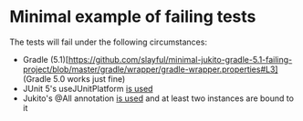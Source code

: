 # Minimal example of failing tests

The tests will fail under the following circumstances:
* Gradle (5.1)[https://github.com/slayful/minimal-jukito-gradle-5.1-failing-project/blob/master/gradle/wrapper/gradle-wrapper.properties#L3] (Gradle 5.0 works just fine)
* JUnit 5's useJUnitPlatform [is used](https://github.com/slayful/minimal-jukito-gradle-5.1-failing-project/blob/master/build.gradle#L10)
* Jukito's @All annotation [is used](https://github.com/slayful/minimal-jukito-gradle-5.1-failing-project/blob/master/src/test/java/com/github/slayful/jukitogradle/NotPassingTest.java#L14) and at least two instances are bound to it
